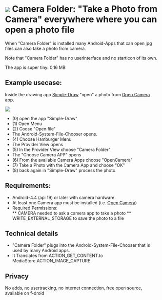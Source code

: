 # ![](https://github.com/k3b/CameraFolder/raw/master/app/src/main/res/drawable/camera_folder.png) Camera Folder: "Take a Photo from Camera" everywhere where you can open a photo file 

When "Camera Folder" is installed many Android-Apps that can open jpg files can also take a photo from camera.

Note that "Camera Folder" has no userinterface and no starticon of its own.

The app is super tiny: 0,16 MB

## Example usecase:

Inside the drawing app [Simple-Draw](https://github.com/SimpleMobileTools/Simple-Draw) 
"open" a photo from [Open Camera](https://f-droid.org/en/packages/net.sourceforge.opencamera) app.

![](https://github.com/k3b/CameraFolder/raw/master/fastlane/metadata/android/en-US/images/phoneScreenshots/1-workflow.png)

* (0) open the app "Simple-Draw"
* (1) Open Menu
* (2) Coose "Open file"
* The Android-System-File-Chooser opens.
* (4) Choose Hamburger Menu
* The Provider View opens
* (5) In the Provider View choose "Camera Folder"
* The "Choose Camera APP" opens
* (6) From the available Camera Apps choose "OpenCamera"
* (7) Take a Photo with the Camera App and choose "OK" 
* (8) back again in "Simple-Draw" process the photo.    

## Requirements:

* Android-4.4 (api 19) or later with camera hardware.
* At least one Camera app must be installed (i.e. [Open Camera](https://f-droid.org/en/packages/net.sourceforge.opencamera))
* Required Permissions:  
** CAMERA needed to ask a camera app to take a photo
** WRITE_EXTERNAL_STORAGE to save the photo to a file

## Technical details

* "Camera Folder" plugs into the Android-System-File-Chooser that is used by many Android apps.
* It Translates from ACTION_GET_CONTENT.to MediaStore.ACTION_IMAGE_CAPTURE
 
## Privacy

No adds, no usertracking, no internet connection, free open source, available on f-droid
